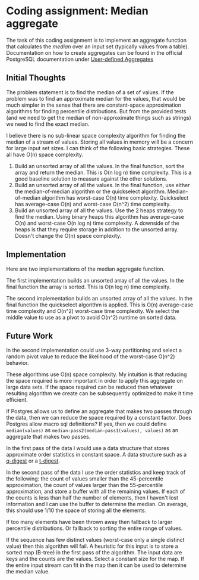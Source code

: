# Coding assignment: Median aggregate

The task of this coding assignment is to implement an aggregate
function that calculates the *median* over an input set (typically
values from a table). Documentation on how to create aggregates can be
found in the official PostgreSQL documentation under [User-defined
Aggregates](https://www.postgresql.org/docs/current/static/xaggr.html)

## Initial Thoughts

The problem statement is to find the median of a set of values. If the problem was to find an approximate median for the values, that would be much simpler in the sense that there are constant-space approximation algorithms for finding percentile distributions. But from the provided tests (and we need to get the median of non-approximate things such as strings) we need to find the exact median.

I believe there is no sub-linear space complexity algorithm for finding the median of a stream of values. Storing all values in memory will be a concern for large input set sizes. I can think of the following basic strategies. These all have O(n) space complexity.

1. Build an unsorted array of all the values. In the final function, sort the array and return the median. This is O(n log n) time complexity. This is a good baseline solution to measure against the other solutions.
2. Build an unsorted array of all the values. In the final function, use either the median-of-median algorithm or the quickselect algorithm. Median-of-median algorithm has worst-case O(n) time complexity. Quickselect has average-case O(n) and worst-case O(n^2) time complexity.
3. Build an unsorted array of all the values. Use the 2 heaps strategy to find the median. Using binary heaps this algorithm has average-case O(n) and worst-case O(n log n) time complexity. A downside of the heaps is that they require storage in addition to the unsorted array. Doesn't change the O(n) space complexity.

## Implementation

Here are two implementations of the median aggregate function.

The first implementation builds an unsorted array of all the values. In the final function
the array is sorted. This is O(n log n) time complexity.

The second implementation bulids an unsorted array of all the values. In the final function
the quickselect algorithm is applied. This is O(n) average-case time complexity and O(n^2)
worst-case time complexity. We select the middle value to use as a pivot to avoid
O(n^2) runtime on sorted data.

## Future Work

In the second implementation could use 3-way partitioning and select a random pivot value
to reduce the likelihood of the worst-case O(n^2) behavior.

These algorithms use O(n) space complexity. My intuition is that reducing the space
required is more important in order to apply this aggregate on large data sets.
If the space required can be reduced then whatever resulting algorithm we
create can be subsequently optimized to make it time efficient.

If Postgres allows us to define an aggregate that makes two passes through the data,
then we can reduce the space required by a constant factor. Does Postgres allow
macro sql definitions? If yes, then we could define `median(values)` as
`median-pass2(median-pass1(values), values)` as an aggregate that makes two passes.

In the first pass of the data I would use a data structure that stores
approximate order statistics in constant space. A data structure
such as a [q-digest](https://papercruncher.wordpress.com/2011/07/31/q-digest/)
or a [t-digest](https://github.com/tdunning/t-digest).

In the second pass of the data I use the order statistics and
keep track of the following: the count of values smaller than the 45-percentile
approximation, the count of values larger than the 55-percentile
approximation, and store a buffer with all the remaining values.
If each of the counts is less than half the number of elements,
then I haven't lost information and I can use the buffer to determine
the median. On average, this should use 1/10 the space of storing
all the elements.

If too many elements have been thrown away then fallback
to larger percentile distributions. Or fallback to sorting the
entire range of values.

If the sequence has few distinct values (worst-case only a single distinct
value) then this algorithm will fail. A heuristic for this input
is to store a sorted map (B-tree) in the first pass of the algorithm.
The input data are keys and the counts are the values. Select a
constant size for the map. If the entire input stream can fit in
the map then it can be used to determine the median value.
